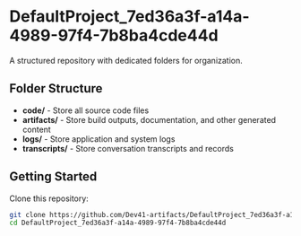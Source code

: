 # DefaultProject_7ed36a3f-a14a-4989-97f4-7b8ba4cde44d
A structured repository with dedicated folders for organization.

## Folder Structure

- **code/** - Store all source code files
- **artifacts/** - Store build outputs, documentation, and other generated content
- **logs/** - Store application and system logs
- **transcripts/** - Store conversation transcripts and records

## Getting Started

Clone this repository:
```bash
git clone https://github.com/Dev41-artifacts/DefaultProject_7ed36a3f-a14a-4989-97f4-7b8ba4cde44d
cd DefaultProject_7ed36a3f-a14a-4989-97f4-7b8ba4cde44d
```
